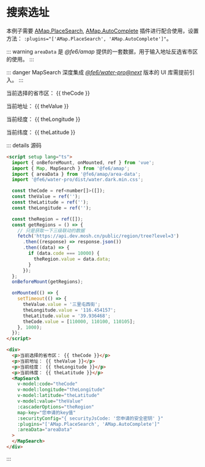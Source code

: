 # 搜索选址

本例子需要 [AMap.PlaceSearch](https://lbs.amap.com/api/javascript-api/reference/search#m_AMap.PlaceSearch), [AMap.AutoComplete](https://lbs.amap.com/api/javascript-api/reference/search#m_AMap.Autocomplete) 插件进行配合使用，设置方法： `:plugins="['AMap.PlaceSearch', 'AMap.AutoComplete']"`。

::: warning
`areaData` 是 *@fe6/amap* 提供的一套数据，用于输入地址反选省市区的使用。
:::

::: danger
MapSearch 深度集成 [*@fe6/water-pro@next*](https://github.com/fe6/water-pro) 版本的 UI 库需提前引入。
:::

<script setup lang="ts">
  import { onBeforeMount, onMounted, ref } from 'vue';
  import { Map, MapSearch } from '../../components';
  import { areaData } from '../../public/area-data'
  import '@fe6/water-pro/dist/water.dark.min.css'

  const theCode = ref<number[]>([]);
  const theValue = ref('');
  const theLatitude = ref('');
  const theLongitude = ref('');

  const theRegion = ref([]);
  const getRegions = () => {
    // 只是获取一下三级联动的数据
    fetch('https://api.dev.mosh.cn/public/region/tree?level=3')
      .then((response) => response.json())
      .then((data) => {
        if (data.code === 10000) {
          theRegion.value = data.data;
        }
      });
  };
  onBeforeMount(getRegions);

  onMounted(() => {
    setTimeout(() => {
      theValue.value = '三里屯西街';
      theLongitude.value = '116.454157';
      theLatitude.value = '39.936468';
      theCode.value = [110000, 110100, 110105];
    }, 1000);
  });
</script>

<div>
  <p>当前选择的省市区： {{ theCode }}</p>
  <p>当前地址： {{ theValue }}</p>
  <p>当前经度： {{ theLongitude }}</p>
  <p>当前纬度： {{ theLatitude }}</p>
  <MapSearch
    v-model:code="theCode"
    v-model:longitude="theLongitude"
    v-model:latitude="theLatitude"
    v-model:value="theValue"
    :cascaderOptions="theRegion"
    map-key="e37740bc1cc102bdc13fe10b02d82de6"
    :securityConfig="{ securityJsCode: '618328f70209e0ce7566f84258326f5d' }"
    :plugins="['AMap.PlaceSearch', 'AMap.AutoComplete']"
    :areaData="areaData"
  >
  </MapSearch>
</div>

::: details 源码
```html
<script setup lang="ts">
  import { onBeforeMount, onMounted, ref } from 'vue';
  import { Map, MapSearch } from '@fe6/amap';
  import { areaData } from '@fe6/amap/area-data';
  import '@fe6/water-pro/dist/water.dark.min.css';

  const theCode = ref<number[]>([]);
  const theValue = ref('');
  const theLatitude = ref('');
  const theLongitude = ref('');

  const theRegion = ref([]);
  const getRegions = () => {
    // 只是获取一下三级联动的数据
    fetch('https://api.dev.mosh.cn/public/region/tree?level=3')
      .then((response) => response.json())
      .then((data) => {
        if (data.code === 10000) {
          theRegion.value = data.data;
        }
      });
  };
  onBeforeMount(getRegions);

  onMounted(() => {
    setTimeout(() => {
      theValue.value = '三里屯西街';
      theLongitude.value = '116.454157';
      theLatitude.value = '39.936468';
      theCode.value = [110000, 110100, 110105];
    }, 1000);
  });
</script>

<div>
  <p>当前选择的省市区： {{ theCode }}</p>
  <p>当前地址： {{ theValue }}</p>
  <p>当前经度： {{ theLongitude }}</p>
  <p>当前纬度： {{ theLatitude }}</p>
  <MapSearch
    v-model:code="theCode"
    v-model:longitude="theLongitude"
    v-model:latitude="theLatitude"
    v-model:value="theValue"
    :cascaderOptions="theRegion"
    map-key="您申请的key值"
    :securityConfig="{ securityJsCode: '您申请的安全密钥' }"
    :plugins="['AMap.PlaceSearch', 'AMap.AutoComplete']"
    :areaData="areaData"
  >
  </MapSearch>
</div>
```
:::
